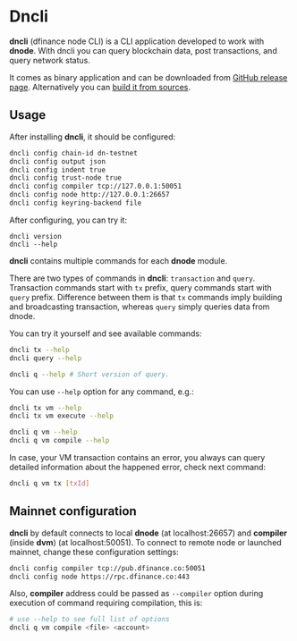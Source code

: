 # Dncli

**dncli** \(dfinance node CLI\) is a CLI application developed to work with **dnode**. With dncli you can query blockchain data, post transactions, and query network status.

It comes as binary application and can be downloaded from [GitHub release page](https://github.com/dfinance/dnode/releases). Alternatively you can [build it from sources](https://github.com/dfinance/dnode).

## Usage

After installing **dncli**, it should be configured:

```bash
dncli config chain-id dn-testnet
dncli config output json
dncli config indent true
dncli config trust-node true
dncli config compiler tcp://127.0.0.1:50051
dncli config node http://127.0.0.1:26657
dncli config keyring-backend file
```

After configuring, you can try it:

```text
dncli version
dncli --help
```

**dncli** contains multiple commands for each **dnode** module.

There are two types of commands in **dncli**: `transaction` and `query`. Transaction commands start with `tx` prefix, query commands start with `query` prefix. Difference between them is that `tx` commands imply building and broadcasting transaction, whereas `query` simply queries data from dnode.

You can try it yourself and see available commands:

```bash
dncli tx --help
dncli query --help

dncli q --help # Short version of query.
```

You can use `--help` option for any command, e.g.:

```bash
dncli tx vm --help
dncli tx vm execute --help

dncli q vm --help
dncli q vm compile --help
```

In case, your VM transaction contains an error, you always can query detailed information about the happened error, check next command:

```bash
dncli q vm tx [txId]
```

## Mainnet configuration

**dncli** by default connects to local **dnode** \(at localhost:26657\) and **compiler** \(inside **dvm**\) \(at localhost:50051\). To connect to remote node or launched mainnet, change these configuration settings:

```bash
dncli config compiler tcp://pub.dfinance.co:50051
dncli config node https://rpc.dfinance.co:443
```

Also, **compiler** address could be passed as `--compiler` option during execution of command requiring compilation, this is: 

```bash
# use --help to see full list of options
dncli q vm compile <file> <account>
```

